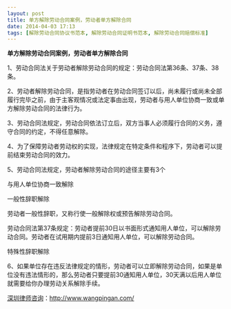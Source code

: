 ```yaml
---
layout: post
title: 单方解除劳动合同案例，劳动者单方解除合同
date: 2014-04-03 17:13
tags: [解除劳动合同协议书范本, 解除劳动合同证明书范本, 解除劳动合同赔偿标准]
---
```

<strong>单方解除劳动合同案例，劳动者单方解除合同</strong>

1、劳动合同法关于劳动者解除劳动合同的规定：劳动合同法第36条、37条、38条。

2、劳动者解除劳动合同，是指劳动者在劳动合同签订以后，尚未履行或尚未全部履行完毕之前，由于主客观情况或法定事由出现，劳动者与用人单位协商一致或单方解除劳动合同的法律行为。

3、劳动合同法规定，劳动合同依法订立后，双方当事人必须履行合同的义务，遵守合同的约定，不得任意解除。

4、为了保障劳动者劳动权的实现，法律规定在特定条件和程序下，劳动者可以提前结束劳动合同的效力。

5、劳动合同法规定，劳动者解除劳动合同的途径主要有3个

与用人单位协商一致解除

一般性辞职解除

劳动者一般性辞职，又称行使一般解除权或预告解除劳动合同。

劳动合同法第37条规定：劳动者提前30日以书面形式通知用人单位，可以解除劳动合同。劳动者在试用期内提前3日通知用人单位，可以解除劳动合同。

特殊性辞职解除

6、如果单位存在违反法律规定的情形，劳动者可以立即解除劳动合同，如果是单位没有违法情形的，那么劳动者只要提前30通知用人单位，30天满以后用人单位就需要给你办理劳动关系解除手续。


<a href="http://www.wangpingan.com/">深圳律师咨询</a>：<a href="http://www.wangpingan.com/">http://www.wangpingan.com/</a>

